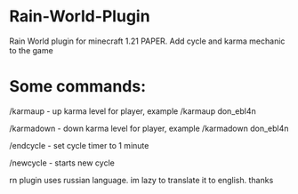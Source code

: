 # Rain-World-Plugin
Rain World plugin for minecraft 1.21 PAPER. Add cycle and karma mechanic to the game

# Some commands:
/karmaup - up karma level for player, example /karmaup don_ebl4n

/karmadown - down karma level for player, example /karmadown don_ebl4n

/endcycle - set cycle timer to 1 minute

/newcycle - starts new cycle

rn plugin uses russian language. im lazy to translate it to english. thanks
